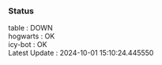 ### Status


table : DOWN  
hogwarts : OK  
icy-bot : OK  
Latest Update : 2024-10-01 15:10:24.445550
